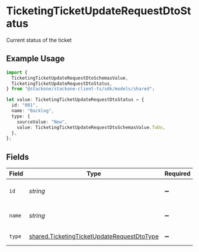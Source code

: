# TicketingTicketUpdateRequestDtoStatus

Current status of the ticket

## Example Usage

```typescript
import {
  TicketingTicketUpdateRequestDtoSchemasValue,
  TicketingTicketUpdateRequestDtoStatus,
} from "@stackone/stackone-client-ts/sdk/models/shared";

let value: TicketingTicketUpdateRequestDtoStatus = {
  id: "001",
  name: "Backlog",
  type: {
    sourceValue: "New",
    value: TicketingTicketUpdateRequestDtoSchemasValue.ToDo,
  },
};
```

## Fields

| Field                                                                                                           | Type                                                                                                            | Required                                                                                                        | Description                                                                                                     | Example                                                                                                         |
| --------------------------------------------------------------------------------------------------------------- | --------------------------------------------------------------------------------------------------------------- | --------------------------------------------------------------------------------------------------------------- | --------------------------------------------------------------------------------------------------------------- | --------------------------------------------------------------------------------------------------------------- |
| `id`                                                                                                            | *string*                                                                                                        | :heavy_minus_sign:                                                                                              | The id of the ticket status.                                                                                    | 001                                                                                                             |
| `name`                                                                                                          | *string*                                                                                                        | :heavy_minus_sign:                                                                                              | The name of the ticket status.                                                                                  | Backlog                                                                                                         |
| `type`                                                                                                          | [shared.TicketingTicketUpdateRequestDtoType](../../../sdk/models/shared/ticketingticketupdaterequestdtotype.md) | :heavy_minus_sign:                                                                                              | The type of this status                                                                                         |                                                                                                                 |